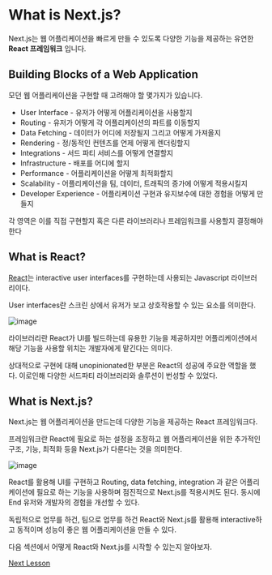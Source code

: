 # What is Next.js?

Next.js는 웹 어플리케이션을 빠르게 만들 수 있도록 다양한 기능을 제공하는 유연한 **React 프레임워크** 입니다.

## Building Blocks of a Web Application

모던 웹 어플리케이션을 구현할 때 고려해야 할 몇가지가 있습니다.

- User Interface - 유저가 어떻게 어플리케이션을 사용할지
- Routing - 유저가 어떻게 각 어플리케이션의 파트를 이동할지
- Data Fetching - 데이터가 어디에 저장될지 그리고 어떻게 가져올지
- Rendering - 정/동적인 컨텐츠를 언제 어떻게 렌더링할지
- Integrations - 서드 파티 서비스를 어떻게 연결할지
- Infrastructure - 배포를 어디에 할지
- Performance - 어플리케이션을 어떻게 최적화할지
- Scalability - 어플리케이션을 팀, 데이터, 트래픽의 증가에 어떻게 적용시킬지
- Developer Experience - 어플리케이션 구현과 유지보수에 대한 경험을 어떻게 만들지

각 영역은 이를 직접 구현할지 혹은 다른 라이브러리나 프레임워크를 사용할지 결정해야 한다

## What is React?

[React]()는 interactive user interfaces를 구현하는데 사용되는 Javascript 라이브러리이다.

User interfaces란 스크린 상에서 유저가 보고 상호작용할 수 있는 요소를 의미한다.

![image](https://user-images.githubusercontent.com/50050459/215120716-6b3eceb1-3efc-4995-98a9-7671e63e42b5.png)

라이브러리란 React가 UI를 빌드하는데 유용한 기능을 제공하지만 어플리케이션에서 해당 기능을 사용할 위치는 개발자에게 맡긴다는 의미다.

상대적으로 구현에 대해 unopinionated한 부분은 React의 성공에 주요한 역할을 했다. 이로인해 다양한 서드파티 라이브러리와 솔루션이 번성할 수 있었다.

## What is Next.js?

Next.js는 웹 어플리케이션을 만드는데 다양한 기능을 제공하는 React 프레임워크다.

프레임워크란 React에 필요로 하는 설정을 조정하고 웹 어플리케이션을 위한 추가적인 구조, 기능, 최적화 등을 Next.js가 다룬다는 것을 의미한다.

![image](https://user-images.githubusercontent.com/50050459/215122446-1fea9ccc-8ecd-406f-9386-c851b6a55316.png)

React를 활용해 UI를 구현하고 Routing, data fetching, integration 과 같은 어플리케이션에 필요로 하는 기능을 사용하며 점진적으로 Next.js를 적용시켜도 된다. 동시에 End 유저와 개발자의 경험을 개선할 수 있다.

독립적으로 업무를 하건, 팀으로 업무를 하건 React와 Next.js를 활용해 interactive하고 동적이며 성능이 좋은 웹 어플리케이션을 만들 수 있다.

다음 섹션에서 어떻게 React와 Next.js를 시작할 수 있는지 알아보자.

[Next Lesson]()
